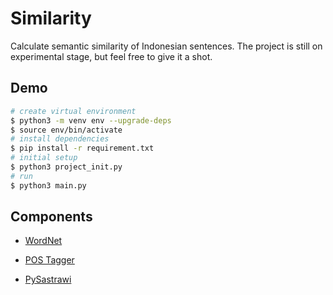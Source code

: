 # Similarity

Calculate semantic similarity of Indonesian sentences. The project is still on experimental stage, but feel free to give it a shot.

## Demo

```bash
# create virtual environment
$ python3 -m venv env --upgrade-deps
$ source env/bin/activate
# install dependencies
$ pip install -r requirement.txt
# initial setup
$ python3 project_init.py
# run
$ python3 main.py
```

## Components

- [WordNet](https://github.com/goodmami/wn/)

- [POS Tagger](https://github.com/mrrizal/POS_Tag_Indonesian)

- [PySastrawi](https://github.com/har07/PySastrawi)
